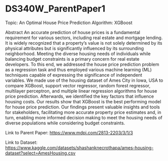 # DS340W_ParentPaper1

Topic: An Optimal House Price Prediction Algorithm: XGBoost

Abstract
An accurate prediction of house prices is a fundamental requirement for various sectors, including real estate and mortgage lending. It is widely recognized that a property’s value is not solely determined by its physical attributes but is significantly influenced by its surrounding neighborhood. Meeting the diverse housing needs of individuals while balancing budget constraints is a primary concern for real estate developers. To this end, we addressed the house price prediction problem as a regression task and thus employed various machine learning (ML) techniques capable of expressing the significance of independent variables. We made use of the housing dataset of Ames City in Iowa, USA to compare XGBoost, support vector regressor, random forest regressor, multilayer perceptron, and multiple linear regression algorithms for house price prediction. Afterwards, we identified the key factors that influence housing costs. Our results show that XGBoost is the best performing model for house price prediction. Our findings present valuable insights and tools for stakeholders, facilitating more accurate property price estimates and, in turn, enabling more informed decision making to meet the housing needs of diverse populations while considering budget constraints.

Link to Parent Paper: https://www.mdpi.com/2813-2203/3/1/3

Link to Dataset: https://www.kaggle.com/datasets/shashanknecrothapa/ames-housing-dataset?select=AmesHousing.csv
